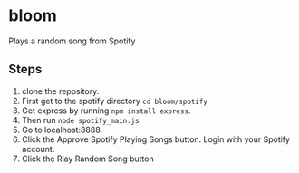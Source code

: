 # bloom

Plays a random song from Spotify

## Steps
1. clone the repository. 
2. First get to the spotify directory `cd bloom/spotify`
3. Get express by running `npm install express`. 
4. Then run `node spotify_main.js`
5. Go to localhost:8888. 
6. Click the Approve Spotify Playing Songs button. Login with your Spotify account.
7. Click the Rlay Random Song button
